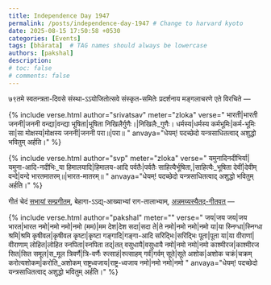 ```yaml
---
title: Independence Day 1947
permalink: /posts/independence-day-1947 # Change to harvard kyoto
date: 2025-08-15 17:50:58 +0530
categories: [Events]
tags: [bhārata]  # TAG names should always be lowercase
authors: [pakshal]
description: 
# toc: false
# comments: false
---
```


७९तमे स्वतन्त्रता-दिवसे संस्था-ऽऽयोजितोत्सवे संस्कृत-समितेः प्रदर्शनाय मङ्गलाचरणे एते विरचिते —

<!-- Verse format -->

{% include verse.html
   author="srivatsav"
   meter="zloka"
   verse="
   भारती|भारती जननी|जननी वन्द्या|वन्द्या भूषिता|भूषिता निखिलैर्गुणैः।|निखिलैः_गुणैः।
धर्मस्य|धर्मस्य कर्मभूमिः|कर्म-भूमिः सा|सा मोक्षस्य|मोक्षस्य जननी|जननी परा॥|परा॥
   "
   anvaya="धेयम्! पदच्छेदो यन्त्रसाधितत्वाद् अशुद्धो भवितुम् अर्हति।"
%}

<!-- Verse format -->

{% include verse.html
   author="svp"
   meter="zloka"
   verse="
   यमुनादिनदीभिर्या|यमुना-आदि-नदीभिः_या हिमालयादि|हिमालय-आदि पर्वतैः|पर्वतैः साहित्यैर्भूषिता,|साहित्यैः_भूषिता देवीं|देवीम् वन्दे|वन्दे भारतमातरम्॥|भारत-मातरम्॥
   "
   anvaya="धेयम्! पदच्छेदो यन्त्रसाधितत्वाद् अशुद्धो भवितुम् अर्हति।"
%}

गीतं चेदं [सभायां सम्प्रगीतम्](https://youtu.be/G9yMiXmdiAE?si=HY8BeTOdxfbSTcN9&t=1995), बेहागा-ऽऽद्य्-आख्याभ्यां राग-तालाभ्याम्, [अन्नमय्यस्यैतद्-गीतवत्](https://www.youtube.com/watch?v=xEHaG7c3ZRA&list=RDxEHaG7c3ZRA&start_radio=1) —

{% include verse.html
   author="pakshal"
   meter=""
   verse="
   जय|जय जय|जय भारत|भारत नमो|नमो नमो|नमो (मम)|मम देश|देश सदा|सदा ते|ते नमो|नमो नमो|नमो या|या स्निग्धा|स्निग्धा श्रमि|श्रमि कृषीवल|कृषीवल कृष्टा|कृष्टा गङ्गादि|गङ्गा-आदि सरिद्भिः|सरिद्भिः पूता|पूता या|या वीराणां|वीराणाम् लोहित|लोहित स्नपिता|स्नपिता तद्|तत् वसुधायै|वसुधायै नमो|नमो नमो|नमो काश्मीरज|काश्मीरज सित|सित समूल|स_मूल त्रिवर्णै|त्रि-वर्णैः रुत्साहं|रुत्साहम् गर्वं|गर्वम् सूते|सूते अशोक|अशोक चक्रं|चक्रम् करोत्यशोकम्|करोति_अशोकम् राष्ट्रध्वजाय|राष्ट्र-ध्वजाय नमो|नमो नमो|नमो 
   "
   anvaya="धेयम्! पदच्छेदो यन्त्रसाधितत्वाद् अशुद्धो भवितुम् अर्हति।"
%}
